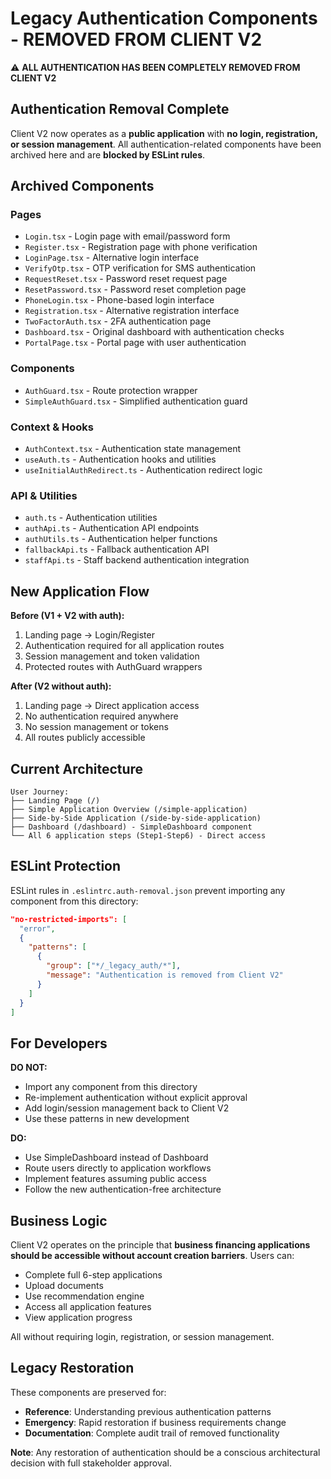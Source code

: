 # Legacy Authentication Components - REMOVED FROM CLIENT V2

⚠️ **ALL AUTHENTICATION HAS BEEN COMPLETELY REMOVED FROM CLIENT V2**

## Authentication Removal Complete

Client V2 now operates as a **public application** with **no login, registration, or session management**. All authentication-related components have been archived here and are **blocked by ESLint rules**.

## Archived Components

### Pages
- `Login.tsx` - Login page with email/password form
- `Register.tsx` - Registration page with phone verification
- `LoginPage.tsx` - Alternative login interface
- `VerifyOtp.tsx` - OTP verification for SMS authentication
- `RequestReset.tsx` - Password reset request page
- `ResetPassword.tsx` - Password reset completion page
- `PhoneLogin.tsx` - Phone-based login interface
- `Registration.tsx` - Alternative registration interface
- `TwoFactorAuth.tsx` - 2FA authentication page
- `Dashboard.tsx` - Original dashboard with authentication checks
- `PortalPage.tsx` - Portal page with user authentication

### Components
- `AuthGuard.tsx` - Route protection wrapper
- `SimpleAuthGuard.tsx` - Simplified authentication guard

### Context & Hooks
- `AuthContext.tsx` - Authentication state management
- `useAuth.ts` - Authentication hooks and utilities
- `useInitialAuthRedirect.ts` - Authentication redirect logic

### API & Utilities
- `auth.ts` - Authentication utilities
- `authApi.ts` - Authentication API endpoints
- `authUtils.ts` - Authentication helper functions
- `fallbackApi.ts` - Fallback authentication API
- `staffApi.ts` - Staff backend authentication integration

## New Application Flow

**Before (V1 + V2 with auth):**
1. Landing page → Login/Register
2. Authentication required for all application routes
3. Session management and token validation
4. Protected routes with AuthGuard wrappers

**After (V2 without auth):**
1. Landing page → Direct application access
2. No authentication required anywhere
3. No session management or tokens
4. All routes publicly accessible

## Current Architecture

```
User Journey:
├── Landing Page (/)
├── Simple Application Overview (/simple-application)
├── Side-by-Side Application (/side-by-side-application)
├── Dashboard (/dashboard) - SimpleDashboard component
└── All 6 application steps (Step1-Step6) - Direct access
```

## ESLint Protection

ESLint rules in `.eslintrc.auth-removal.json` prevent importing any component from this directory:

```json
"no-restricted-imports": [
  "error",
  {
    "patterns": [
      {
        "group": ["*/_legacy_auth/*"],
        "message": "Authentication is removed from Client V2"
      }
    ]
  }
]
```

## For Developers

**DO NOT:**
- Import any component from this directory
- Re-implement authentication without explicit approval
- Add login/session management back to Client V2
- Use these patterns in new development

**DO:**
- Use SimpleDashboard instead of Dashboard
- Route users directly to application workflows
- Implement features assuming public access
- Follow the new authentication-free architecture

## Business Logic

Client V2 operates on the principle that **business financing applications should be accessible without account creation barriers**. Users can:

- Complete full 6-step applications
- Upload documents
- Use recommendation engine
- Access all application features
- View application progress

All without requiring login, registration, or session management.

## Legacy Restoration

These components are preserved for:
- **Reference**: Understanding previous authentication patterns
- **Emergency**: Rapid restoration if business requirements change
- **Documentation**: Complete audit trail of removed functionality

**Note**: Any restoration of authentication should be a conscious architectural decision with full stakeholder approval.